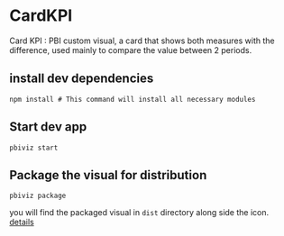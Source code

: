 # CardKPI
Card KPI : PBI custom visual, a card that shows both measures with the difference, used mainly to compare the value between 2 periods.

## install dev dependencies

```
npm install # This command will install all necessary modules
```

## Start dev app
```
pbiviz start
```

## Package the visual for distribution 

```
pbiviz package
```
you will find the packaged visual in `dist` directory along side the icon. [details](https://docs.microsoft.com/en-us/power-bi/developer/visuals/package-visual)
